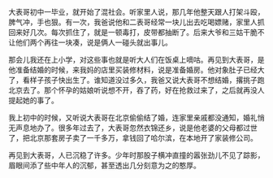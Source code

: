  大表哥初中一毕业，就开始了混社会。听家里人说，那几年他整天跟人打架斗殴，脾气冲，手也狠。有一次，我爸说他和二表哥经常一块儿出去吃喝嫖赌，家里人抓回来好几次。每次抓住了，就是一顿毒打，皮带都抽断了。后来大爷和三姑干脆不让他们两个再往一块凑，说是俩人一碰头就出事儿。

那会儿我还在上小学，对这些事也就是听大人们在饭桌上嘀咕。再见到大表哥，是他准备结婚的时候，来我妈的店里买装修材料，说是准备婚房。他对象肚子已经大了，看样子孩子快出生了。谁知道没过多久，我爸又说大表哥不想结婚，撂挑子跑北京去了。那个怀孕的姑娘听说想不开，吞了药，好在抢救过来了，之后就再没人提起她的事了。

我上初中的时候，又听说大表哥在北京偷偷结了婚，连家里亲戚都没通知，婚礼悄无声息地办了。很多年过去了，大表哥忽然衣锦还乡，说是他老婆的父母都过世了，把北京那套房子卖了一千多万，拿钱回了哈尔滨，在本地开了家装修公司。

再见到大表哥，人已沉稳了许多。少年时那股子横冲直撞的嚣张劲儿不见了踪影，眉眼间添了些中年人的沉郁，甚至透出几分刻意为之的憨厚。